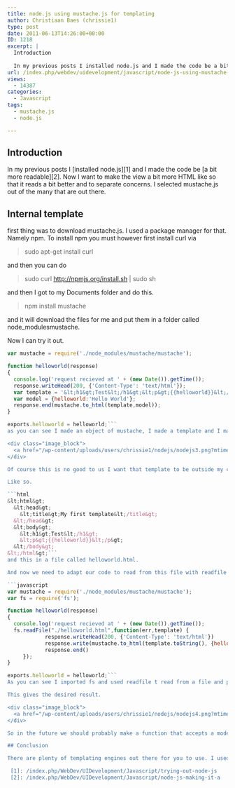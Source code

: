 ```yaml
---
title: node.js using mustache.js for templating
author: Christiaan Baes (chrissie1)
type: post
date: 2011-06-13T14:26:00+00:00
ID: 1218
excerpt: |
  Introduction
  
  In my previous posts I installed node.js and I made the code be a bit more readable. Now I want to make the view a bit more HTML like so that it reads a bit better and to separate concerns. I selected mustache.js out of the many that are&hellip;
url: /index.php/webdev/uidevelopment/javascript/node-js-using-mustache-js/
views:
  - 14387
categories:
  - Javascript
tags:
  - mustache.js
  - node.js

---
```

## Introduction

In my previous posts I [installed node.js][1] and I made the code be [a bit more readable][2]. Now I want to make the view a bit more HTML like so that it reads a bit better and to separate concerns. I selected mustache.js out of the many that are out there. 

## Internal template

first thing was to download mustache.js. I used a package manager for that. Namely npm. To install npm you must however first install curl via 

> sudo apt-get install curl

and then you can do 

> sudo curl http://npmjs.org/install.sh | sudo sh

and then I got to my Documents folder and do this.

> npm install mustache

and it will download the files for me and put them in a folder called node_modulesmustache.

Now I can try it out.

```javascript
var mustache = require('./node_modules/mustache/mustache');

function helloworld(response)
{
  console.log('request recieved at ' + (new Date()).getTime());
  response.writeHead(200, {'Content-Type': 'text/html'});
  var template = '&lt;h1&gt;Test&lt;/h1&gt;&lt;p&gt;{{helloworld}}&lt;/p&gt;';
  var model = {helloworld:'Hello World'};
  response.end(mustache.to_html(template,model));
}

exports.helloworld = helloworld;```
as you can see I made an object of mustache, I made a template and I made a model. And then I gave both of them to the to_html function so that it could create the html.

<div class="image_block">
  <a href="/wp-content/uploads/users/chrissie1/nodejs/nodejs3.png?mtime=1307977091"><img alt="" src="/wp-content/uploads/users/chrissie1/nodejs/nodejs3.png?mtime=1307977091" width="1070" height="868" /></a>
</div>

Of course this is no good to us I want that template to be outside my controller.

Like so.

```html
&lt;html&gt;
  &lt;head&gt;
    &lt;title&gt;My first template&lt;/title&gt;
  &lt;/head&gt;
  &lt;body&gt;
    &lt;h1&gt;Test&lt;/h1&gt;
    &lt;p&gt;{{helloworld}}&lt;/p&gt;
  &lt;/body&gt;
&lt;/html&gt;```
and this in a file called helloworld.html.

And now we need to adapt our code to read from this file with readfile and the fs namespace.

```javascript
var mustache = require('./node_modules/mustache/mustache');
var fs = require('fs');

function helloworld(response)
{
  console.log('request recieved at ' + (new Date()).getTime());
  fs.readFile("./helloworld.html",function(err,template) {
            response.writeHead(200, {'Content-Type': 'text/html'})
            response.write(mustache.to_html(template.toString(), {helloworld:"Hello World"}))
            response.end()
     }); 
}

exports.helloworld = helloworld;```
As you can see I imported fs and used readfile t read from a file and pass it to mustache, making sure I cast it to string.

This gives the desired result.

<div class="image_block">
  <a href="/wp-content/uploads/users/chrissie1/nodejs/nodejs4.png?mtime=1307982081"><img alt="" src="/wp-content/uploads/users/chrissie1/nodejs/nodejs4.png?mtime=1307982081" width="1070" height="868" /></a>
</div>

So in the future we should probably make a function that accepts a model and a template and gets rid of the code I just showed but this will do for now.

## Conclusion

There are plenty of templating engines out there for you to use. I used mustache.js and got it to work after a while. Documentation is of course hard to find. I will be exploring node.js a bit more in the future it looks however that it need some recommendations and best practices. I&#8217;m having quite a bit of fun learning.

 [1]: /index.php/WebDev/UIDevelopment/Javascript/trying-out-node-js
 [2]: /index.php/WebDev/UIDevelopment/Javascript/node-js-making-it-a